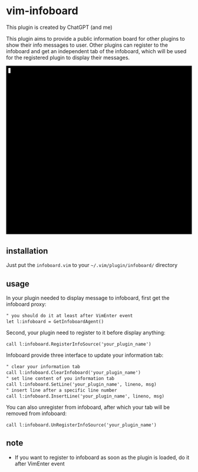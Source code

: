 # vim-infoboard
This plugin is created by ChatGPT (and me)

This plugin aims to provide a public information board for other plugins to show their info messages to user.
Other plugins can register to the infoboard and get an independent tab of the infoboard, which will be used for
the registered plugin to display their messages.

![image](./infoboard3.gif)

## installation
Just put the `infoboard.vim` to your `~/.vim/plugin/infoboard/` directory

## usage
In your plugin needed to display message to infoboard, first get the infoboard proxy:
```vim
" you should do it at least after VimEnter event
let l:infoboard = GetInfoboardAgent()
```
Second, your plugin need to register to it before display anything:
```vim
call l:infoboard.RegisterInfoSource('your_plugin_name')
```
Infoboard provide three interface to update your information tab:
```vim
" clear your information tab
call l:infoboard.ClearInfoboard('your_plugin_name')
" set line content of you information tab
call l:infoboard.SetLine('your_plugin_name', lineno, msg)
" insert line after a specific line number
call l:infoboard.InsertLine('your_plugin_name', lineno, msg)
```
You can also unregister from infoboard, after which your tab will be removed from infoboard:
```vim
call l:infoboard.UnRegisterInfoSource('your_plugin_name')
```

## note
+ If you want to register to infoboard as soon as the plugin is loaded, do it after VimEnter event
